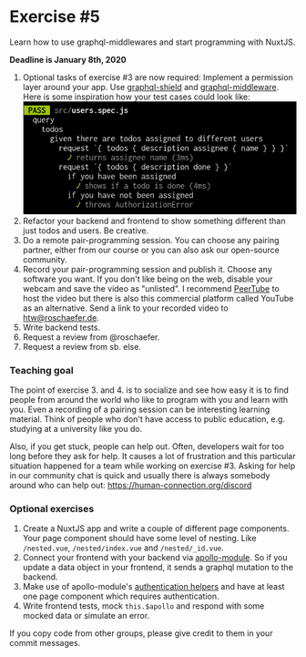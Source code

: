 
# Exercise \#5

Learn how to use graphql-middlewares and start programming with NuxtJS.

**Deadline is January 8th, 2020**

1. Optional tasks of exercise #3 are now required: Implement a permission
   layer around your app. Use [graphql-shield](https://github.com/maticzav/graphql-shield)
   and [graphql-middleware](https://github.com/prisma-labs/graphql-middleware).
   Here is some inspiration how your test cases could look like:
   ![Test cases for a permission layer](../3/permissions.png)
2. Refactor your backend and frontend to show something different than just
   todos and users. Be creative.
3. Do a remote pair-programming session. You can choose any pairing partner,
   either from our course or you can also ask our open-source community.
4. Record your pair-programming session and publish it. Choose any software you
   want. If you don't like being on the web, disable your webcam and save the
   video as "unlisted". I recommend [PeerTube](https://joinpeertube.org/) to
   host the video but there is also this commercial platform called YouTube as
   an alternative. Send a link to your recorded video to htw@roschaefer.de.
5. Write backend tests.
6. Request a review from @roschaefer.
7. Request a review from sb. else.

### Teaching goal

The point of exercise 3. and 4. is to socialize and see how easy it is to find
people from around the world who like to program with you and learn with you.
Even a recording of a pairing session can be interesting learning material.
Think of people who don't have access to public education, e.g. studying at a
university like you do.

Also, if you get stuck, people can help out. Often, developers wait for too long
before they ask for help. It causes a lot of frustration and this particular
situation happened for a team while working on exercise \#3.  Asking for help in
our community chat is quick and usually there is always somebody around who can
help out: https://human-connection.org/discord

### Optional exercises

1. Create a NuxtJS app and write a couple of different page components. Your
   page component should have some level of nesting. Like `/nested.vue`,
   `/nested/index.vue` and `/nested/_id.vue`.
2. Connect your frontend with your backend via [apollo-module](https://github.com/nuxt-community/apollo-module).
   So if you update a data object in your frontend, it sends a graphql mutation
   to the backend.
3. Make use of apollo-module's [authentication helpers](https://github.com/nuxt-community/apollo-module#authentication)
   and have at least one page component which requires authentication.
4. Write frontend tests, mock `this.$apollo` and respond with some mocked data or simulate an error.


If you copy code from other groups, please give credit to them in your commit
messages.
